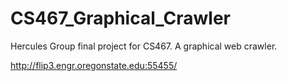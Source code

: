 # CS467_Graphical_Crawler
Hercules Group final project for CS467. A graphical web crawler.

http://flip3.engr.oregonstate.edu:55455/
